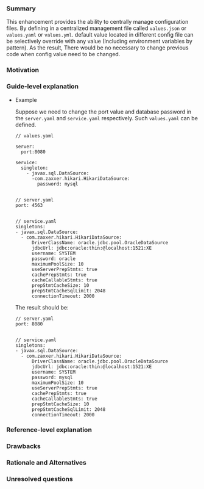 ### Summary
  This enhancement provides the ability to centrally manage configuration files. By 
  defining in a centralized management file called `values.json` or `values.yaml`
  or `values.yml`. default value located in different config file can be selectively 
  override with any value (Including environment variables by pattern). As the result,
  There would be no necessary to change previous code when config value need to be 
  changed.

### Motivation


### Guide-level explanation
* Example

  Suppose we need to change the port value and database password in the `server.yaml` 
  and `service.yaml` respectively. Such `values.yaml` can be defined.
  ```
  // values.yaml
  
  server:
    port:8080

  service:
    singleton:
      - javax.sql.DataSource:
        -com.zaxxer.hikari.HikariDataSource:
          password: mysql


  // server.yaml
  port: 4563


  // service.yaml
  singletons:
  - javax.sql.DataSource:
    - com.zaxxer.hikari.HikariDataSource:
        DriverClassName: oracle.jdbc.pool.OracleDataSource
        jdbcUrl: jdbc:oracle:thin:@localhost:1521:XE
        username: SYSTEM
        password: oracle
        maximumPoolSize: 10
        useServerPrepStmts: true
        cachePrepStmts: true
        cacheCallableStmts: true
        prepStmtCacheSize: 10
        prepStmtCacheSqlLimit: 2048
        connectionTimeout: 2000
  ```
  The result should be:
  ```
  // server.yaml
  port: 8080
  
  
  // service.yaml
  singletons:
  - javax.sql.DataSource:
    - com.zaxxer.hikari.HikariDataSource:
        DriverClassName: oracle.jdbc.pool.OracleDataSource
        jdbcUrl: jdbc:oracle:thin:@localhost:1521:XE
        username: SYSTEM
        password: mysql
        maximumPoolSize: 10
        useServerPrepStmts: true
        cachePrepStmts: true
        cacheCallableStmts: true
        prepStmtCacheSize: 10
        prepStmtCacheSqlLimit: 2048
        connectionTimeout: 2000
  ```

### Reference-level explanation


### Drawbacks


### Rationale and Alternatives


### Unresolved questions
